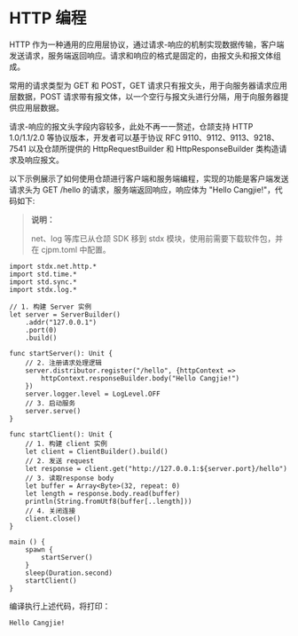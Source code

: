 # HTTP 编程

HTTP 作为一种通用的应用层协议，通过请求-响应的机制实现数据传输，客户端发送请求，服务端返回响应。请求和响应的格式是固定的，由报文头和报文体组成。

常用的请求类型为 GET 和 POST，GET 请求只有报文头，用于向服务器请求应用层数据，POST 请求带有报文体，以一个空行与报文头进行分隔，用于向服务器提供应用层数据。

请求-响应的报文头字段内容较多，此处不再一一赘述，仓颉支持 HTTP 1.0/1.1/2.0 等协议版本，开发者可以基于协议 RFC 9110、9112、9113、9218、7541 以及仓颉所提供的 HttpRequestBuilder 和 HttpResponseBuilder 类构造请求及响应报文。

以下示例展示了如何使用仓颉进行客户端和服务端编程，实现的功能是客户端发送请求头为 GET /hello 的请求，服务端返回响应，响应体为 \"Hello Cangjie!\"，代码如下:

> **说明：**
>
> net、log 等库已从仓颉 SDK 移到 stdx 模块，使用前需要下载软件包，并在 cjpm.toml 中配置。

<!-- verify -->

```cangjie
import stdx.net.http.*
import std.time.*
import std.sync.*
import stdx.log.*

// 1. 构建 Server 实例
let server = ServerBuilder()
    .addr("127.0.0.1")
    .port(0)
    .build()

func startServer(): Unit {
    // 2. 注册请求处理逻辑
    server.distributor.register("/hello", {httpContext =>
        httpContext.responseBuilder.body("Hello Cangjie!")
    })
    server.logger.level = LogLevel.OFF
    // 3. 启动服务
    server.serve()
}

func startClient(): Unit {
    // 1. 构建 client 实例
    let client = ClientBuilder().build()
    // 2. 发送 request
    let response = client.get("http://127.0.0.1:${server.port}/hello")
    // 3. 读取response body
    let buffer = Array<Byte>(32, repeat: 0)
    let length = response.body.read(buffer)
    println(String.fromUtf8(buffer[..length]))
    // 4. 关闭连接
    client.close()
}

main () {
    spawn {
        startServer()
    }
    sleep(Duration.second)
    startClient()
}
```

编译执行上述代码，将打印：

```text
Hello Cangjie!
```
